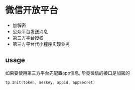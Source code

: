 # 微信开放平台

* 加解密
* 公众平台发送消息
* 第三方平台授权
* 第三方平台代小程序实现业务

## usage

如果要使用第三方平台先配置app信息, 毕竟微信的接口是加密的

```go
tp.Init(token, aeskey, appid, appSecret)
```

